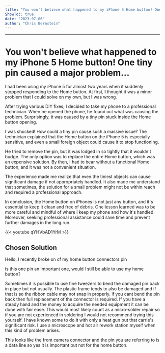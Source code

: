 ```yaml
---
title: "You won't believe what happened to my iPhone 5 Home button! One tiny pin caused a major problem..."
ShowToc: true 
date: "2023-07-06"
author: "Chris Bernstein"
---
```

*****
# You won't believe what happened to my iPhone 5 Home button! One tiny pin caused a major problem...

I had been using my iPhone 5 for almost two years when it suddenly stopped responding to the Home button. At first, I thought it was a minor problem that I could solve on my own, but I was wrong.

After trying various DIY fixes, I decided to take my phone to a professional technician. When he opened the phone, he found out what was causing the problem. Surprisingly, it was caused by a tiny pin stuck inside the Home button opening.

I was shocked! How could a tiny pin cause such a massive issue? The technician explained that the Home button on the iPhone 5 is especially sensitive, and even a small foreign object could cause it to stop functioning.

He tried to remove the pin, but it was lodged in so tightly that it wouldn't budge. The only option was to replace the entire Home button, which was an expensive solution. By then, I had to bear without a functional Home button, and it was not a convenient situation.

The experience made me realize that even the tiniest objects can cause significant damage if not appropriately handled. It also made me understand that sometimes, the solution for a small problem might not be within reach and required a professional approach.

In conclusion, the Home button on iPhones is not just any button, and it's essential to keep it clean and free of debris. One lesson learned was to be more careful and mindful of where I keep my phone and how it's handled. Moreover, seeking professional assistance could save time and prevent further damages in the long run.

{{< youtube qYHVbAD1YrM >}} 



## Chosen Solution
 Hello, I recently broke on of my home button connectors pin

is this one pin an important one, would I still be able to use my home button?

 Sometimes it is possible to use fine tweezers to bend the damaged pin back in place but not usually. The plastic frame tends to also be damaged and if that is so the ribbon cable may not snap in properly. If you cant bend the pin back then full replacement of the connector is required. If you have a steady hand and the money to acquire the needed equipment it can be done with fair ease. This would most likely count as a micro-solder repair so if you are not experienced in soldering I would not recommend trying this yourself. I have known some to do it with only a heat gun but that carrie's significant risk. I use a microscope and hot air rework station myself when this kind of problem arises.

 This looks like the front camera connector and the pin you are referring to is a data line so yes it is important but not for the home button.




